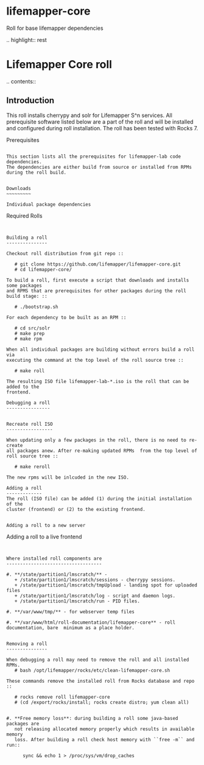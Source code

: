 # lifemapper-core
Roll for base lifemapper dependencies

.. highlight:: rest

Lifemapper Core roll
======================
.. contents::  

Introduction
------------
This roll installs cherrypy and solr for Lifemapper S^n services.
All prerequisite software listed below are a part of the roll and 
will be installed and configured during roll installation. 
The roll has been tested with Rocks 7.

Prerequisites
~~~~~~~~~~~~~

This section lists all the prerequisites for lifemapper-lab code dependencies.
The dependencies are either build from source or installed from RPMs 
during the roll build.
 
    
Downloads
~~~~~~~~~

Individual package dependencies
~~~~~~~~~~~~~~~~~~~~~~~~~~~~~~~

Required Rolls
~~~~~~~~~~~~~~


Building a roll
---------------

Checkout roll distribution from git repo :: 

   # git clone https://github.com/lifemapper/lifemapper-core.git 
   # cd lifemapper-core/

To build a roll, first execute a script that downloads and installs some packages 
and RPMS that are prerequisites for other packages during the roll build stage: ::

   # ./bootstrap.sh  

For each dependency to be built as an RPM ::  

   # cd src/solr
   # make prep 
   # make rpm

When all individual packages are building without errors build a roll via 
executing the command at the top level of the roll source tree ::

   # make roll

The resulting ISO file lifemapper-lab-*.iso is the roll that can be added to the
frontend.

Debugging a roll
----------------


Recreate roll ISO
-----------------

When updating only a few packages in the roll, there is no need to re-create 
all packages anew. After re-making updated RPMs  from the top level of roll source tree ::   

   # make reroll

The new rpms will be inlcuded in the new ISO. 

Adding a roll
-------------
The roll (ISO file) can be added (1) during the initial installation of the 
cluster (frontend) or (2) to the existing frontend.


Adding a roll to a new server
~~~~~~~~~~~~~~~~~~~~~~~~~~~~~


Adding a roll to a live frontend
~~~~~~~~~~~~~~~~~~~~~~~~~~~~~~~~


Where installed roll components are
-----------------------------------

#. **/state/partition1/lmscratch/** -  
   + /state/partition1/lmscratch/sessions - cherrypy sessions.
   + /state/partition1/lmscratch/tmpUpload - landing spot for uploaded files
   + /state/partition1/lmscratch/log - script and daemon logs.
   + /state/partition1/lmscratch/run - PID files.

#. **/var/www/tmp/** - for webserver temp files

#. **/var/www/html/roll-documentation/lifemapper-core** - roll documentation, bare  minimum as a place holder.


Removing a roll
---------------

When debugging a roll may need to remove the roll and all installed RPMs.
   # bash /opt/lifemapper/rocks/etc/clean-lifemapper-core.sh

These commands remove the installed roll from Rocks database and repo ::

   # rocks remove roll lifemapper-core
   # (cd /export/rocks/install; rocks create distro; yum clean all)  


#. **Free memory loss**: during building a roll some java-based packages are 
   not releasing allocated memory properly which results in available memory 
   loss. After building a roll check host memory with ``free -m`` and run::
   
      sync && echo 1 > /proc/sys/vm/drop_caches
 
